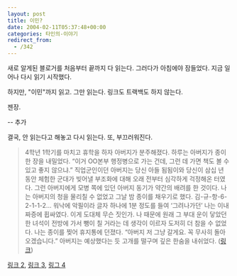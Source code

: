 ```yaml
---
layout: post
title: 이민?
date: 2004-02-11T05:37:48+00:00
categories: 타인의-이야기
redirect_from:
  - /342
---
```


새로 알게된 블로거를 처음부터 끝까지 다 읽는다. 그러다가 아침에야 잠들었다. 지금 일어나 다시 읽기 시작했다.

하지만, "이민"까지 읽고. 그만 읽는다. 링크도 트랙백도 하지 않는다.

젠장.

-- 추가

결국, 안 읽는다고 해놓고 다시 읽는다. 또, 부끄러워진다.

> 4학년 1학기를 마치고 휴학을 하자 아버지가 분주해졌다. 하루는 아버지가 종이 한 장을 내밀었다. “이거 OO본부 행정병으로 가는 건데, 그런 데 가면 책도 볼 수 있고 좋지 않으냐.” 직업군인이던 아버지는 당신 아들 됨됨이와 당신이 삼십 년 동안 체험한 군대가 빚어낼 부조화에 대해 오래 전부터 심각하게 걱정해온 터였다. 그런 아버지에게 모병 쪽에 있던 아버지 동기가 약간의 배려를 한 것이다. 나는 아버지의 청을 물리칠 수 없었고 그날 밤 종이를 채우기로 했다. 김-규-항-6-2-1-1-2... 워낙에 악필이라 글자 하나에 1분 정도를 들여 ‘그려나가던’ 나는 이내 짜증에 휩싸였다. 이게 도대체 무슨 짓인가. 나 때문에 원래 그 부대 운이 닿았던 한 녀석이 전방에 가서 뺑이 칠 거라는 데 생각이 이르자 도저히 더 참을 수 없었다. 나는 종이를 찢어 휴지통에 던졌다. “아버지 저 그냥 갈게요. 꼭 무사히 돌아오겠습니다.” 아버지는 예상했다는 듯 고개를 떨구며 깊은 한숨을 내쉬었다. (<a href="http://gyuhang.net/archives/1999/05/19@04:33PM.html" target="bb">링크</a>)

<a href="http://gyuhang.net/archives/1998/12/15@12:21PM.html" target="bb">링크 2</a>, <a href="http://gyuhang.net/archives/1998/11/03@04:19PM.html" target="bb">링크 3</a>, <a href="http://gyuhang.net/archives/1998/08/25@04:16PM.html" target="bb">링그 4</a>
<div id=comments>
</div>
